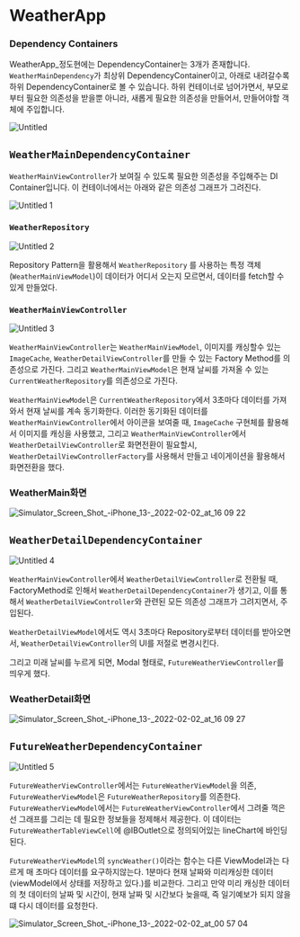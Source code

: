 # WeatherApp

### Dependency Containers

WeatherApp_정도현에는 DependencyContainer는 3개가 존재합니다. `WeatherMainDependency`가 최상위 DependencyContainer이고, 아래로 내려갈수록 하위 DependencyContainer로 볼 수 있습니다. 하위 컨테이너로 넘어가면서, 부모로부터 필요한 의존성을 받을뿐 아니라, 새롭게 필요한 의존성을 만들어서, 만들어야할 객체에 주입합니다.

![Untitled](https://user-images.githubusercontent.com/69891604/152113481-4482caca-2496-4ca0-9d01-53f1688f70cc.png)


## `WeatherMainDependencyContainer`

`WeatherMainViewController`가 보여질 수 있도록 필요한 의존성을 주입해주는 DI Container입니다.  이 컨테이너에서는 아래와 같은 의존성 그래프가 그려진다. 

![Untitled 1](https://user-images.githubusercontent.com/69891604/152113505-8099fde7-a856-4e6f-9b26-8a51580f9eb4.png)


### `WeatherRepository`

![Untitled 2](https://user-images.githubusercontent.com/69891604/152113520-9b18e51b-01f5-4060-9e84-5847e90aae50.png)


Repository Pattern을 활용해서 `WeatherRepository` 를 사용하는 특정 객체(`WeatherMainViewModel`)이 데이터가 어디서 오는지 모르면서, 데이터를 fetch할 수 있게 만들었다. 

### `WeatherMainViewController`

![Untitled 3](https://user-images.githubusercontent.com/69891604/152113578-ccc62474-7327-427d-8f45-afe263ffcb35.png)


`WeatherMainViewController`는 `WeatherMainViewModel`, 이미지를 캐싱할수 있는  `ImageCache`, `WeatherDetailViewController`를 만들 수 있는 Factory Method를 의존성으로 가진다.  그리고 `WeatherMainViewModel`은 현재 날씨를 가져올 수 있는 `CurrentWeatherRepository`를 의존성으로 가진다. 

`WeatherMainViewModel`은 `CurrentWeatherRepository`에서 3초마다 데이터를 가져와서 현재 날씨를 계속 동기화한다. 이러한 동기화된 데이터를 `WeatherMainViewController`에서 아이콘을 보여줄 때, `ImageCache` 구현체를 활용해서 이미지를 캐싱을 사용했고, 그리고 `WeatherMainViewController`에서 `WeatherDetailViewController`로 화면전환이 필요할시, `WeatherDetailViewControllerFactory`를 사용해서 만들고 네이게이션을 활용해서 화면전환을 했다.

### WeatherMain화면

![Simulator_Screen_Shot_-_iPhone_13_-_2022-02-02_at_16 09 22](https://user-images.githubusercontent.com/69891604/152113607-62a80a9f-c51f-40b2-a0f1-dec6529de80f.png)


## `WeatherDetailDependencyContainer`

![Untitled 4](https://user-images.githubusercontent.com/69891604/152113636-00c43250-9132-4ff3-94d0-cfb9d7110025.png)

`WeatherMainViewController`에서 `WeatherDetailViewController`로 전환될 때, FactoryMethod로 인해서 `WeatherDetailDependencyContainer`가 생기고, 이를 통해서 `WeatherDetailViewController`와 관련된 모든 의존성 그래프가 그려지면서, 주입된다.

`WeatherDetailViewModel`에서도 역시 3초마다 Repository로부터 데이터를 받아오면서, `WeatherDetailViewController`의 UI를 저절로 변경시킨다. 

그리고 미래 날씨를 누르게 되면, Modal 형태로, `FutureWeatherViewController`를 띄우게 했다.

### WeatherDetail화면

![Simulator_Screen_Shot_-_iPhone_13_-_2022-02-02_at_16 09 27](https://user-images.githubusercontent.com/69891604/152113676-5deb9f29-2ac4-4c8b-b225-9e80cb19a99b.png)


## `FutureWeatherDependencyContainer`

![Untitled 5](https://user-images.githubusercontent.com/69891604/152113696-1de663ad-730e-49a4-8384-04e6dd6cee36.png)


`FutureWeatherViewController`에서는 `FutureWeatherViewModel`을 의존, `FutureWeatherViewModel`은 `FutureWeatherRepository`를 의존한다. `FutureWeatherViewModel`에서는 `FutureWeatherViewController`에서 그려줄 꺽은선 그래프를 그리는 데 필요한 정보들을 정제해서 제공한다. 이 데이터는 `FutureWeatherTableViewCell`에 @IBOutlet으로 정의되어있는 lineChart에 바인딩된다. 

`FutureWeatherViewModel`의 `syncWeather()`이라는 함수는 다른 ViewModel과는 다르게 매 초마다 데이터를 요구하지않는다. 1분마다 현재 날짜와 미리캐싱한 데이터(viewModel에서 상태를 저장하고 있다.)를 비교한다. 그리고 만약 미리 캐싱한 데이터의 첫 데이터의 날짜 및 시간이, 현재 날짜 및 시간보다 늦을때, 즉 일기예보가 되지 않을떄 다시 데이터를 요청한다.

![Simulator_Screen_Shot_-_iPhone_13_-_2022-02-02_at_00 57 04](https://user-images.githubusercontent.com/69891604/152113716-63661e0f-d90e-4670-a199-bd5af9565056.png)
